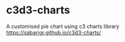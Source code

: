 # c3d3-charts
A customised pie chart using c3 charts library
https://sabarigr.github.io/c3d3-charts/

